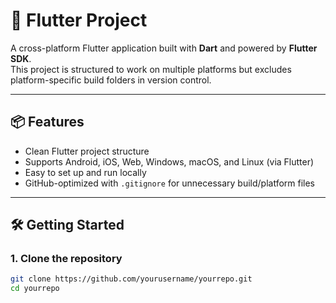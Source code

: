 # 🚀 Flutter Project

A cross-platform Flutter application built with **Dart** and powered by **Flutter SDK**.  
This project is structured to work on multiple platforms but excludes platform-specific build folders in version control.

---

## 📦 Features
- Clean Flutter project structure
- Supports Android, iOS, Web, Windows, macOS, and Linux (via Flutter)
- Easy to set up and run locally
- GitHub-optimized with `.gitignore` for unnecessary build/platform files

---

## 🛠️ Getting Started

### 1. Clone the repository
```bash
git clone https://github.com/yourusername/yourrepo.git
cd yourrepo
